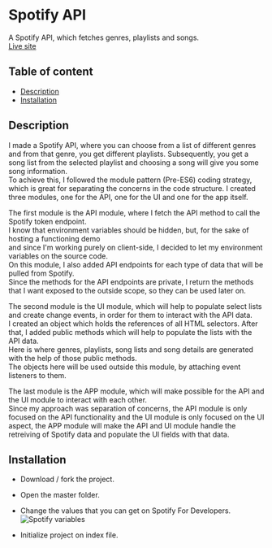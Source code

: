 # Spotify API

A Spotify API, which fetches genres, playlists and songs.\
[Live site](https://spotify-api-js.netlify.app/)

## Table of content

- [Description](#description)
- [Installation](#installation)

## Description

I made a Spotify API, where you can choose from a list of different genres and from that genre, you get different playlists. Subsequently, you get a song list from the selected playlist and choosing a song will give you some song information.\
To achieve this, I followed the module pattern (Pre-ES6) coding strategy, which is great for separating the concerns in the code structure. I created three modules, one for the API, one for the UI and one for the app itself.

The first module is the API module, where I fetch the API method to call the Spotify token endpoint.\
I know that environment variables should be hidden, but, for the sake of hosting a functioning demo\
and since I'm working purely on client-side, I decided to let my environment variables on the source code.\
On this module, I also added API endpoints for each type of data that will be pulled from Spotify.\
Since the methods for the API endpoints are private, I return the methods that I want exposed to the outside scope, so they can be used later on.

The second module is the UI module, which will help to populate select lists and create change events, in order for them to interact with the API data.\
I created an object which holds the references of all HTML selectors. After that, I added public methods which will help to populate the lists with the API data.\
Here is where genres, playlists, song lists and song details are generated with the help of those public methods.\
The objects here will be used outside this module, by attaching event listeners to them.

The last module is the APP module, which will make possible for the API and the UI module to interact with each other.\
Since my approach was separation of concerns, the API module is only focused on the API functionality and the UI module is only focused on the UI aspect, the APP module will make the API and UI module handle the retreiving of Spotify data and populate the UI fields with that data.

## Installation

- Download / fork the project.

- Open the master folder.

- Change the values that you can get on Spotify For Developers.\
  ![Spotify variables](https://i.ibb.co/Bng57H3/spotify-variables.png)

- Initialize project on index file.

